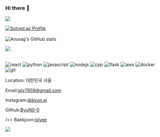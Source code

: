 ### Hi there 👋

<!--
**ByuN0-0/ByuN0-0** is a ✨ _special_ ✨ repository because its `README.md` (this file) appears on your GitHub profile.

Here are some ideas to get you started:

- 🔭 I’m currently working on ...
- 🌱 I’m currently learning ...
- 👯 I’m looking to collaborate on ...
- 🤔 I’m looking for help with ...
- 💬 Ask me about ...
- 📫 How to reach me: ...
- 😄 Pronouns: ...
- ⚡ Fun fact: ...
-->

<img src="https://capsule-render.vercel.app/api?type=waving&color=BDBDC8&height=150&section=header" />

[![Solved.ac Profile](http://mazassumnida.wtf/api/v2/generate_badge?boj=islyee)](https://solved.ac/islyee/)
<br><br>
![Anurag's GitHub stats](https://github-readme-stats.vercel.app/api?username=byun0-0&show_icons=true&theme=vue)

<a href="https://github.com/anuraghazra/github-readme-stats/"><img src="https://github-readme-stats.vercel.app/api/top-langs/?username=ByuN0-0"></a><br>
<br>
<br>
<img src="https://img.shields.io/badge/React-61DAFB?style=flat&logo=React&logoColor=white" alt="react" />
<img src="https://img.shields.io/badge/Python-3776AB?style=flat&logo=Python&logoColor=white" alt="python" />
<img src="https://img.shields.io/badge/JavaScript-F7DF1E?style=flat&logo=javascript&logoColor=white" alt="javascript"/>
<img src="https://img.shields.io/badge/NodeJS-339933?style=flat&logo=nodedotjs&logoColor=white" alt="nodejs" />
<img src="https://img.shields.io/badge/cpp-00599C?style=flat&logo=cplusplus&logoColor=white" alt="cpp" />
<img src="https://img.shields.io/badge/Flask-000000?style=flat&logo=flask&logoColor=white" alt="flask" />
<img src="https://img.shields.io/badge/AWS-232F3E?style=flat&logo=amazonaws&logoColor=white" alt="aws" />
<img src="https://img.shields.io/badge/docker-2496ED?style=flat&logo=docker&logoColor=white" alt="docker" />
<img src="https://img.shields.io/badge/git-F05032?style=flat&logo=git&logoColor=white" alt="git" />
<p>Location: 대한민국 서울</p>
<p>Email:<a href="mailto:isly7959@gmail.com">isly7959@gmail.com</a></p>
<p>Instagram:<a href="https://www.instagram.com/byun.ej/" target="_blank" rel="noreferrer">@byun.ej</a></p>
<p>Github:<a href="https://github.com/ByuN0-0" target="_blank" rel="noreferrer">ByuN0-0</a></p>
<p>/&lt;&gt; Baekjoon:<a href="https://www.acmicpc.net/user/islyee" target="_blank" rel="noreferrer">islyee</a></p>
<img src="https://capsule-render.vercel.app/api?type=waving&color=BDBDC8&height=150&section=footer" />

        
      
